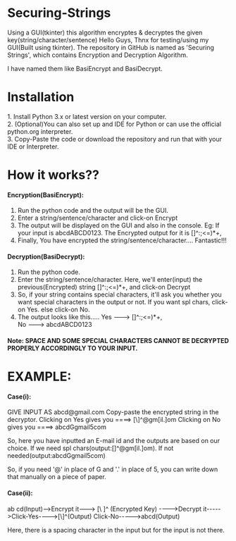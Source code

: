 # Securing-Strings
Using a GUI(tkinter) this algorithm encryptes &amp; decryptes the given key(string/character/sentence)
Hello Guys, 
Thnx for testing/using my GUI(Built using tkinter). The repository in GitHub is named as 'Securing Strings', which contains Encryption and Decryption Algorithm.

I have named them like BasiEncrypt and BasiDecrypt. 
<h1>Installation</h1>
1. Install Python 3.x or latest version on your computer.<br>
2. (Optional)You can also set up and IDE for Python or can use the official python.org interpreter.<br>
3. Copy-Paste the code  or download the repository and run that with your IDE or Interpreter.<br>
<h1>How it works??</h1>

<h4>Encryption(BasiEncrypt):</h4>

1. Run the python code and the output will be the GUI.
2. Enter a string/sentence/character and click-on Encrypt
3. The output will be displayed on the GUI and also in the console.
Eg: If your input is abcdABCD0123. The Encrypted output for it is [\]^:;<=)*+,
4. Finally, You have encrypted the string/sentence/character.... Fantastic!!!

<h4>Decryption(BasiDecrypt):</h4>

1. Run the python code.
2. Enter the string/sentence/character. Here, we'll enter(input) the previous(Encrypted) string [\]^:;<=)*+, and click-on Decrypt
3. So, if your string contains special characters, it'll ask you whether you want special characters in the output or not.
   If you want spl chars, click-on Yes. else click-on No.
4. The output looks like this.....
   Yes ---> [\]^:;<=)*+,  
   No  ---> abcdABCD0123

<h4>Note: SPACE AND SOME SPECIAL CHARACTERS CANNOT BE DECRYPTED PROPERLY ACCORDINGLY TO YOUR INPUT.</h4>

<h1>EXAMPLE:</h1> 

<h4>Case(i):</h4>
GIVE INPUT AS abcd@gmail.com
Copy-paste the encrypted string in the decryptor.
Clicking on Yes gives you ====> [\]^@gm[il.]om
Clicking on No gives you  ====> abcdGgmail5com

So, here you have inputted an E-mail id and the outputs are based on our choice. If we need spl chars(output:[\]^@gm[il.]om). If not needed(output:abcdGgmail5com)

So, if you need '@' in place of G and '.' in place of 5, you can write down that manually on a piece of paper.

<h4>Case(ii):</h4>
ab cd(Input)-->Encrypt it---> [\ ]^ (Encrypted Key) ---->Decrypt it----->Click-Yes---->[\]^(Output)
             							         Click-No----->abcd(Output)

Here, there is a spacing character in the input but for the input is not there.
